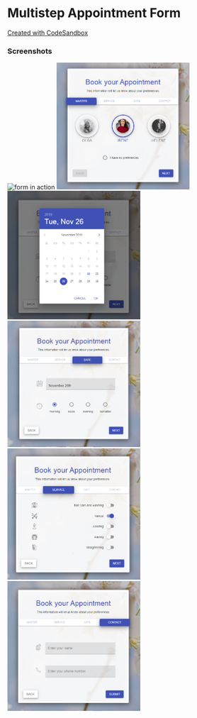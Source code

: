 # Multistep Appointment Form
[Created with CodeSandbox](https://codesandbox.io/s/github/okslutsiv/multistep-form-with-material-ui)


### Screenshots
<img src="screenshot.gif" alt="form in action" width="300"/>
<img src="screenshot_master.png" alt="masters" width="300"/>
<img src="screenshot_date.png" alt="date" width="300"/>
<img src="screenshot_daypart.png" alt="daytime" width="300"/>
<img src="screenshot_service.png" alt="service" width="300"/>
<img src="screenshot_contact.png" alt="contact" width="300"/>
